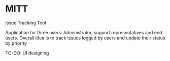 MITT
====

Issue Tracking Tool

Application for three users: Administrator, support representatives and end users.
Overall idea is to track issues logged by users and update their status by priority

TO-DO: UI designing
